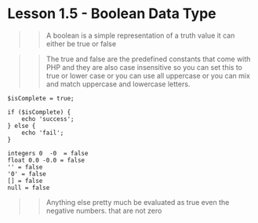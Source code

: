 # Lesson 1.5 - Boolean Data Type

>> A boolean is a simple representation of a truth value it can either be true or false

>> The true and false are the predefined constants that come with PHP and they are also case insensitive so you can set this to true or lower case or you can use all uppercase or you can mix and match uppercase and lowercase letters.

```
$isComplete = true;

if ($isComplete) {
    echo 'success';
} else {
    echo 'fail';
}
```

```
integers 0  -0  = false
float 0.0 -0.0 = false
'' = false
'0' = false
[] = false
null = false
```

>> Anything else pretty much be evaluated as true even the negative numbers. that are not zero